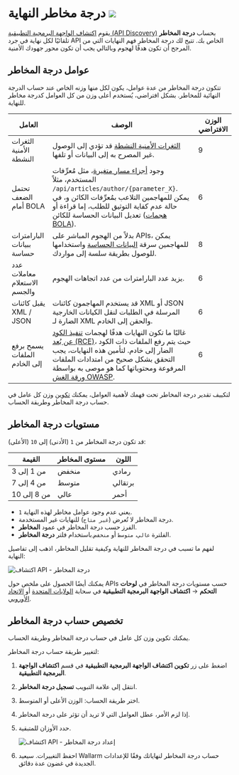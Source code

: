 # درجة مخاطر النهاية <a href="../../about-wallarm/subscription-plans/#subscription-plans"><img src="../../images/api-security-tag.svg" style="border: none;"></a>

يقوم [اكتشاف الواجهة البرمجية التطبيقية (API Discovery)](overview.md) بحساب **درجة المخاطر** تلقائيًا لكل نهاية في جرد API الخاص بك. تتيح لك درجة المخاطر فهم النهايات التي من المرجح أن تكون هدفًا لهجوم وبالتالي يجب أن تكون محور جهودك الأمنية.

## عوامل درجة المخاطر

تتكون درجة المخاطر من عدة عوامل، يكون لكل منها وزنه الخاص عند حساب الدرجة النهائية للمخاطر. بشكل افتراضي، يُستخدم أعلى وزن من كل العوامل كدرجة مخاطر للنهاية.

| العامل | الوصف | الوزن الافتراضي |
| --- | --- | --- |
| الثغرات الأمنية النشطة | [الثغرات الأمنية النشطة](../about-wallarm/detecting-vulnerabilities.md) قد تؤدي إلى الوصول غير المصرح به إلى البيانات أو تلفها. | 9 |
| تحتمل الضعف أمام BOLA | وجود [أجزاء مسار متغيرة](exploring.md#variability-in-endpoints)، مثل مُعرِّفات المستخدم، مثلاً `/api/articles/author/{parameter_X}`. يمكن للمهاجمين التلاعب بمُعرِّفات الكائن و، في حالة عدم كفاية التوثيق للطلب، إما قراءة أو تعديل البيانات الحساسة للكائن ([هجمات BOLA](../admin-en/configuration-guides/protecting-against-bola.md)). | 6 |
| البارامترات ببيانات حساسة | بدلاً من الهجوم المباشر على APIs، يمكن للمهاجمين سرقة [البيانات الحساسة](overview.md#sensitive-data-detection) واستخدامها للوصول بطريقة سلسة إلى مواردك. | 8 |
| عدد معاملات الاستعلام والجسم | يزيد عدد البارامترات من عدد اتجاهات الهجوم. | 6 |
| يقبل كائنات XML / JSON | قد يستخدم المهاجمون كائنات XML أو JSON المرسلة في الطلبات لنقل الكيانات الخارجية الضارة لـ XML والحقن إلى الخادم. | 6 |
| يسمح برفع الملفات إلى الخادم | غالبًا ما تكون النهايات هدفًا لهجمات [تنفيذ الكود عن بُعد (RCE)](../attacks-vulns-list.md#remote-code-execution-rce)، حيث يتم رفع الملفات ذات الكود الضار إلى خادم. لتأمين هذه النهايات، يجب التحقق بشكل صحيح من امتدادات الملفات المرفوعة ومحتوياتها كما هو موصى به بواسطة [ورقة الغش OWASP](https://cheatsheetseries.owasp.org/cheatsheets/File_Upload_Cheat_Sheet.html). | 6 |

لتكييف تقدير درجة المخاطر تحت فهمك لأهمية العوامل، يمكنك [تكوين](#customizing-risk-score-calculation) وزن كل عامل في حساب درجة المخاطر وطريقة الحساب.

## مستويات درجة المخاطر

قد تكون درجة المخاطر من `1` (الأدنى) إلى `10` (الأعلى):

| القيمة | مستوى المخاطر | اللون |
| --------- | ----------- | --------- |
| من 1 إلى 3 | منخفض | رمادي |
| من 4 إلى 7 | متوسط | برتقالي |
| من 8 إلى 10 | عالي | أحمر |

* `1` يعني عدم وجود عوامل مخاطر لهذه النهاية.
* درجة المخاطر لا تُعرض (`غير متاح`) للنهايات غير المستخدمة.
* الفرز حسب درجة المخاطر في عمود **المخاطر**.
* الفلترة `عالي`، `متوسط` أو `منخفض` باستخدام فلتر **درجة المخاطر**.

لفهم ما تسبب في درجة المخاطر للنهاية وكيفية تقليل المخاطر، اذهب إلى تفاصيل النهاية:

![اكتشاف API - درجة المخاطر](../images/about-wallarm-waf/api-discovery/api-discovery-risk-score.png)

يمكنك أيضًا الحصول على ملخص حول APIs حسب مستويات درجة المخاطر في **لوحات التحكم** → **اكتشاف الواجهة البرمجية التطبيقية** في سحابة [الولايات المتحدة](https://us1.my.wallarm.com/dashboard-api-discovery) أو [الاتحاد الأوروبي](https://my.wallarm.com/dashboard-api-discovery).

## تخصيص حساب درجة المخاطر

يمكنك تكوين وزن كل عامل في حساب درجة المخاطر وطريقة الحساب.

لتغيير طريقة حساب درجة المخاطر:

1. اضغط على زر **تكوين اكتشاف الواجهة البرمجية التطبيقية** في قسم **اكتشاف الواجهة البرمجية التطبيقية**.
1. انتقل إلى علامة التبويب **تسجيل درجة المخاطر**.
1. اختر طريقة الحساب: الوزن الأعلى أو المتوسط.
1. إذا لزم الأمر، عطل العوامل التي لا تريد أن تؤثر على درجة المخاطر.
1. حدد الأوزان للمتبقية.

    ![اكتشاف API - إعداد درجة المخاطر](../images/about-wallarm-waf/api-discovery/api-discovery-risk-score-setup.png)

1. احفظ التغييرات. سيعيد Wallarm حساب درجة المخاطر لنهاياتك وفقًا للإعدادات الجديدة في غضون عدة دقائق.